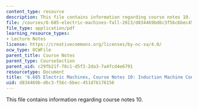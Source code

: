 ```yaml
---
content_type: resource
description: This file contains information regarding course notes 10.
file: /courses/6-685-electric-machines-fall-2013/d834469bd6c3f56c6bec451d76176156_MIT6_685F13_chapter10.pdf
file_type: application/pdf
learning_resource_types:
- Lecture Notes
license: https://creativecommons.org/licenses/by-nc-sa/4.0/
ocw_type: OCWFile
parent_title: Course Notes
parent_type: CourseSection
parent_uid: c29fb21f-78c1-d5f3-2da3-7a4fcd4e6791
resourcetype: Document
title: '6.685 Electric Machines, Course Notes 10: Induction Machine Control and Simulation'
uid: d834469b-d6c3-f56c-6bec-451d76176156
---
```

This file contains information regarding course notes 10.